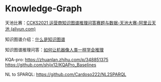 # Knowledge-Graph
天池比赛：[CCKS2021 运营商知识图谱推理问答赛题与数据-天池大赛-阿里云天池 (aliyun.com)](https://tianchi.aliyun.com/competition/entrance/531904/information)

知识图谱介绍：[什么是知识图谱](https://zhuanlan.zhihu.com/p/31726910)

知识图谱推理问答：[如何让机器像人类一样学会推理](https://www.aminer.cn/research_report/5ef2a6fb21d8d82f52e595a8)

KQA-pro: https://zhuanlan.zhihu.com/p/348851375    https://github.com/shijx12/KQAPro_Baselines

NL to SPARQL: https://github.com/Cardoso222/NL2SPARQL
